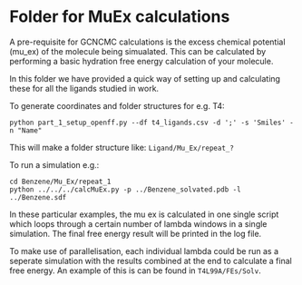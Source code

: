 # Folder for MuEx calculations

A pre-requisite for GCNCMC calculations is the excess chemical potential (mu_ex) of the molecule being simualated. This can be calculated by performing a basic hydration free energy calculation of your molecule. 

In this folder we have provided a quick way of setting up and calculating these for all the ligands studied in work.

To generate coordinates and folder structures for e.g. T4:

```
python part_1_setup_openff.py --df t4_ligands.csv -d ';' -s 'Smiles' -n "Name"
```
This will make a folder structure like: `Ligand/Mu_Ex/repeat_?`

To run a simulation e.g.:
```
cd Benzene/Mu_Ex/repeat_1
python ../../../calcMuEx.py -p ../Benzene_solvated.pdb -l ../Benzene.sdf
```

In these particular examples, the mu ex is calculated in one single script which loops through a certain number of lambda windows in a single simulation. The final free energy result will be printed in the log file.

To make use of parallelisation, each individual lambda could be run as a seperate simulation with the results combined at the end to calculate a final free energy. An example of this is can be found in `T4L99A/FEs/Solv`.




